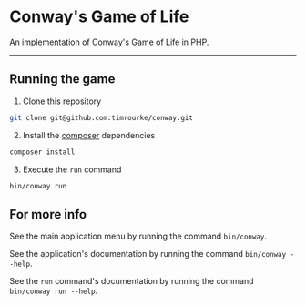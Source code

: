 # Conway's Game of Life

An implementation of Conway's Game of Life in PHP.

___

## Running the game

1. Clone this repository
```bash
git clone git@github.com:timrourke/conway.git
```
2. Install the [composer](https://getcomposer.org/) dependencies
```bash
composer install
```
3. Execute the `run` command
```bash
bin/conway run
```

## For more info

See the main application menu by running the command `bin/conway`.

See the application's documentation by running the command `bin/conway --help`.

See the `run` command's documentation by running the command `bin/conway run --help`.
